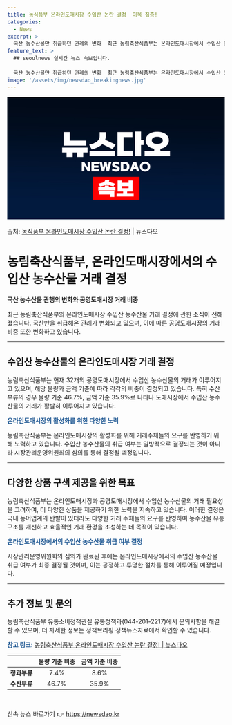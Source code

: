 ```yaml
---
title: 농식품부 온라인도매시장 수입산 논란 결정  이목 집중!
categories:
  - News
excerpt: >
  국산 농수산물만 취급하던 관례의 변화  최근 농림축산식품부는 온라인도매시장에서 수입산 농수산물의 취급 여부를…
feature_text: >
  ## seoulnews 실시간 뉴스 속보입니다.

  국산 농수산물만 취급하던 관례의 변화  최근 농림축산식품부는 온라인도매시장에서 수입산 농수산물의 취급 여부를…
image: '/assets/img/newsdao_breakingnews.jpg'
---
```


![뉴스다오 속보](/assets/img/newsdao_breakingnews.jpg)

<p>출처: <a href="https://newsdao.kr/4561" rel="dofollow">농식품부 온라인도매시장 수입산 논란 결정!</a> | 뉴스다오</p>

<h1>농림축산식품부, 온라인도매시장에서의 수입산 농수산물 거래 결정</h1>
<p data-ke-size="size16"><b>국산 농수산물 관행의 변화와 공영도매시장 거래 비중</b></p>
<p>최근 농림축산식품부의 온라인도매시장 수입산 농수산물 거래 결정에 관한 소식이 전해졌습니다. 국산만을 취급해온 관례가 변화되고 있으며, 이에 따른 공영도매시장의 거래 비중 또한 변화하고 있습니다.</p>
<hr>
<h2 data-ke-size="size26">수입산 농수산물의 온라인도매시장 거래 결정</h2>
<p>농림축산식품부는 현재 32개의 공영도매시장에서 수입산 농수산물의 거래가 이루어지고 있으며, 해당 물량과 금액 기준에 따라 각각의 비중이 결정되고 있습니다. 특히 수산부류의 경우 물량 기준 46.7%, 금액 기준 35.9%로 나타나 도매시장에서 수입산 농수산물의 거래가 활발히 이루어지고 있습니다.</p>
<p><b><span style="color: #1a5490;">온라인도매시장의 활성화를 위한 다양한 노력</span></b></p>
<p>농림축산식품부는 온라인도매시장의 활성화를 위해 거래주체들의 요구를 반영하기 위해 노력하고 있습니다. 수입산 농수산물의 취급 여부는 일방적으로 결정되는 것이 아니라 시장관리운영위원회의 심의를 통해 결정될 예정입니다.</p>
<hr>
<h2 data-ke-size="size26">다양한 상품 구색 제공을 위한 목표</h2>
<p>농림축산식품부는 온라인도매시장과 공영도매시장에서 수입산 농수산물의 거래 필요성을 고려하여, 더 다양한 상품을 제공하기 위한 노력을 지속하고 있습니다. 이러한 결정은 국내 농어업계의 반발이 있더라도 다양한 거래 주체들의 요구를 반영하여 농수산물 유통구조를 개선하고 효율적인 거래 환경을 조성하는 데 목적이 있습니다.</p>
<p><b><span style="color: #1a5490;">온라인도매시장에서의 수입산 농수산물 취급 여부 결정</span></b></p>
<p>시장관리운영위원회의 심의가 완료된 후에는 온라인도매시장에서의 수입산 농수산물 취급 여부가 최종 결정될 것이며, 이는 공정하고 투명한 절차를 통해 이루어질 예정입니다.</p>
<hr>
<h2 data-ke-size="size26">추가 정보 및 문의</h2>
<p>농림축산식품부 유통소비정책관실 유통정책과(044-201-2217)에서 문의사항을 해결할 수 있으며, 더 자세한 정보는 정책브리핑 정책뉴스자료에서 확인할 수 있습니다.</p>
<p><b><span style="color: #1a5490;">참고 링크:</span></b> <a href="https://newsdao.kr/4561">농림축산식품부 온라인도매시장 수입산 논란 결정! | 뉴스다오</a></p>

<table>
  <thead>
    <tr>
      <th></th>
      <th style="text-align: center; height: 17px;"><b>물량 기준 비중</b></th>
      <th style="text-align: center; height: 17px;"><b>금액 기준 비중</b></th>
    </tr>
  </thead>
  <tbody>
    <tr>
      <td><b>청과부류</b></td>
      <td style="text-align: center; height: 17px;">7.4%</td>
      <td style="text-align: center; height: 17px;">8.6%</td>
    </tr>
    <tr>
      <td><b>수산부류</b></td>
      <td style="text-align: center; height: 17px;">46.7%</td>
      <td style="text-align: center; height: 17px;">35.9%</td>
    </tr>
  </tbody>
</table>
<p data-ke-size="size16">&nbsp;</p> 

신속 뉴스 바로가기 👉 <a href="https://newsdao.kr" rel="dofollow">https://newsdao.kr</a>


